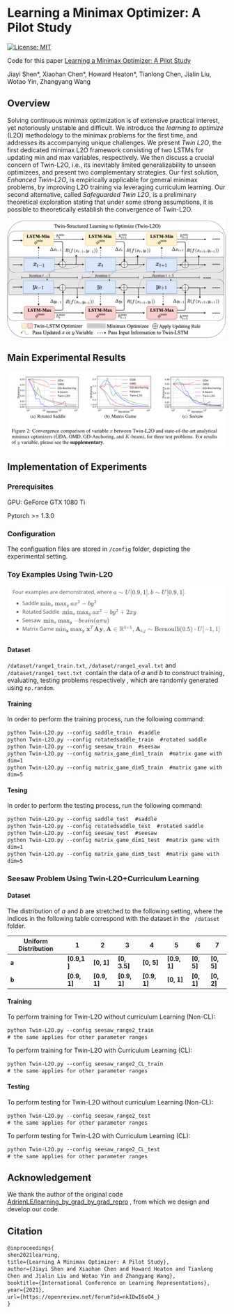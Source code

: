 # Learning a Minimax Optimizer: A Pilot Study

[![License: MIT](https://img.shields.io/badge/License-MIT-green.svg)](https://opensource.org/licenses/MIT)

Code for this paper [Learning a Minimax Optimizer: A Pilot Study](https://openreview.net/pdf?id=nkIDwI6oO4_)

Jiayi Shen\*, Xiaohan Chen\*, Howard Heaton*, Tianlong Chen, Jialin Liu, Wotao Yin, Zhangyang Wang

## Overview

Solving continuous minimax optimization is of extensive practical interest, yet notoriously unstable and difficult. We introduce the *learning to optimize* (L2O) methodology to the minimax problems for the first time, and addresses its accompanying unique challenges. We present *Twin L2O*, the first dedicated minimax L2O framework consisting of two LSTMs for updating min and max variables, respectively.  We then discuss a crucial concern of Twin-L2O, i.e., its inevitably limited generalizability to unseen optimizees, and present two complementary strategies. Our first solution, *Enhanced Twin-L2O*, is empirically applicable for general minimax problems, by improving L2O training via leveraging curriculum learning. Our second alternative, called *Safeguarded Twin L2O*, is a preliminary theoretical exploration stating that under some strong assumptions, it is possible to theoretically establish the convergence of Twin-L2O. 

![minimax](img/minimax.png)

## Main Experimental Results

![results](img/results1.png)

## Implementation of Experiments

### Prerequisites

GPU: GeForce GTX 1080 Ti

Pytorch >= 1.3.0

### Configuration

The configuation files are stored in `/config` folder, depicting the experimental setting.

### Toy Examples Using Twin-L2O

![](img/problems.png)

#### Dataset

`/dataset/range1_train.txt`, `/dataset/range1_eval.txt` and `/dataset/range1_test.txt`  contain the data of $a$  and $b$  to construct training, evaluating, testing problems respectively , which are randomly generated using `np.random`. 

#### Training

In order to perform the training process, run the following command:

```shell
python Twin-L2O.py --config saddle_train  #saddle
python Twin-L2O.py --config rotatedsaddle_train  #rotated saddle
python Twin-L2O.py --config seesaw_train  #seesaw
python Twin-L2O.py --config matrix_game_dim1_train  #matrix game with dim=1
python Twin-L2O.py --config matrix_game_dim5_train  #matrix game with dim=5
```

#### Tesing

In order to perform the testing process, run the following command:

```shell
python Twin-L2O.py --config saddle_test  #saddle
python Twin-L2O.py --config rotatedsaddle_test  #rotated saddle
python Twin-L2O.py --config seesaw_test  #seesaw
python Twin-L2O.py --config matrix_game_dim1_test  #matrix game with dim=1
python Twin-L2O.py --config matrix_game_dim5_test  #matrix game with dim=5
```

### Seesaw Problem Using Twin-L2O+Curriculum Learning

#### Dataset

The distribution of $a$ and $b$ are stretched to the following setting, where the indices in the following table correspond with the dataset in the   `/dataset` folder.

| Uniform Distribution | 1            | 2            | 3            | 4            | 5            | 6          | 7          |
| -------------------- | ------------ | ------------ | ------------ | ------------ | ------------ | ---------- | ---------- |
| **a**                | **[0.9,1 ]** | **[0, 1]**   | **[0, 3.5]** | **[0, 5]**   | **[0.9, 1]** | **[0, 5]** | **[0, 5]** |
| **b**                | **[0.9, 1]** | **[0.9, 1]** | **[0.9, 1]** | **[0.9, 1]** | **[0, 1]**   | **[0, 1]** | **[0, 2]** |

#### Training

To perform training for Twin-L2O without curriculum Learning (Non-CL):

```shell
python Twin-L2O.py --config seesaw_range2_train 
# the same applies for other parameter ranges
```

To perform training for Twin-L2O with Curriculum Learning (CL): 

```shell
python Twin-L2O.py --config seesaw_range2_CL_train 
# the same applies for other parameter ranges
```

#### Testing

To perform testing for Twin-L2O without curriculum Learning (Non-CL):

```shell
python Twin-L2O.py --config seesaw_range2_test 
# the same applies for other parameter ranges
```

To perform testing for Twin-L2O with Curriculum Learning (CL):

```shell
python Twin-L2O.py --config seesaw_range2_CL_test 
# the same applies for other parameter ranges
```

## Acknowledgement

We thank the author of the original code [AdrienLE/learning_by_grad_by_grad_repro](https://github.com/AdrienLE/learning_by_grad_by_grad_repro) , from which we design and develop our code.

## Citation

```
@inproceedings{
shen2021learning,
title={Learning A Minimax Optimizer: A Pilot Study},
author={Jiayi Shen and Xiaohan Chen and Howard Heaton and Tianlong Chen and Jialin Liu and Wotao Yin and Zhangyang Wang},
booktitle={International Conference on Learning Representations},
year={2021},
url={https://openreview.net/forum?id=nkIDwI6oO4_}
}
```

